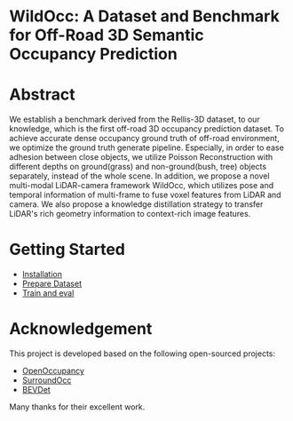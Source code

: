 # WildOcc: A Dataset and Benchmark for Off-Road 3D Semantic Occupancy Prediction
# Abstract
We establish a benchmark derived from the Rellis-3D dataset, to our knowledge, which is the first off-road 3D occupancy prediction dataset. To achieve accurate dense occupancy ground truth of off-road environment, we optimize the ground truth generate pipeline. Especially, in order to ease adhesion between close objects, we utilize Poisson Reconstruction with different depths on ground(grass) and non-ground(bush, tree) objects separately, instead of the whole scene. In addition, we propose a novel multi-modal LiDAR-camera framework WildOcc, which utilizes pose and temporal information of multi-frame to fuse voxel features from LiDAR and camera. We also propose a knowledge distillation strategy to transfer LiDAR's rich geometry information to context-rich image features.
# Getting Started
 * [Installation](https://github.com/JeffWang987/OpenOccupancy)
 * [Prepare Dataset](https://github.com/LedKashmir/WildOcc/blob/main/docs/data.md)
 * [Train and eval](https://github.com/HuangJunJie2017/BEVDet)
# Acknowledgement
This project is developed based on the following open-sourced projects:
 * [OpenOccupancy](https://github.com/JeffWang987/OpenOccupancy)
 * [SurroundOcc](https://github.com/weiyithu/SurroundOcc)
 * [BEVDet](https://github.com/HuangJunJie2017/BEVDet)

Many thanks for their excellent work.
